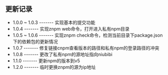 更新记录
-----------

* 1.0.0 ~ 1.0.3   -------   实现基本的提交功能
* 1.0.4           -------   实现znpm web命令，打开进入私有npm目录
* 1.0.5 ~ 1.0.6   -------   实现znpm check命令，检测当前目录下package.json下的依赖包的更新情况
* 1.0.7           -------   修复链接cnpm查看版本的路径和私有npm的登录路径的冲突
* 1.0.8           -------   更改了私有npm的源地址指向niubibi
* 1.1.0           -------   更新npm的版本到v5
* 1.2.0           -------   临时更换znpm的源为ip地址



